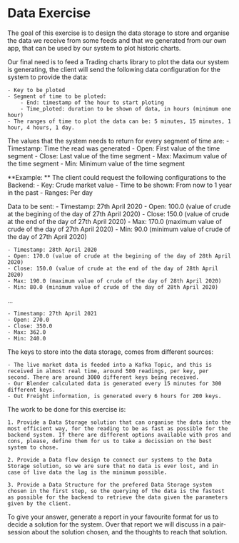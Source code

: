 # Data Exercise

The goal of this exercise is to design the data storage to store and organise the data we receive from some feeds and that we generated from our own app, that can be used by our system to plot historic charts.

Our final need is to feed a Trading charts library to plot the data our system is generating, the client will send the following data configuration for the system to provide the data:

    - Key to be ploted
    - Segment of time to be ploted:
        - End: timestamp of the hour to start ploting
        - Time_ploted: duration to be shown of data, in hours (minimum one hour)
    - The ranges of time to plot the data can be: 5 minutes, 15 minutes, 1 hour, 4 hours, 1 day.


The values that the system needs to return for every segment of time are: 
    - Timestamp: Time the read was generated
    - Open: First value of the time segment
    - Close: Last value of the time segment
    - Max: Maximum value of the time segment
    - Min: Minimum value of the time segment

**Example: **
The client could request the following configurations to the Backend:
    - Key: Crude market value
    - Time to be shown: From now to 1 year in the past
    - Ranges: Per day

Data to be sent:
    - Timestamp: 27th April 2020
    - Open: 100.0 (value of crude at the begining of the day of 27th April 2020)
    - Close: 150.0 (value of crude at the end of the day of 27th April 2020)
    - Max: 170.0 (maximum value of crude of the day of 27th April 2020)
    - Min: 90.0 (minimum value of crude of the day of 27th April 2020)

    - Timestamp: 28th April 2020
    - Open: 170.0 (value of crude at the begining of the day of 28th April 2020)
    - Close: 150.0 (value of crude at the end of the day of 28th April 2020)
    - Max: 190.0 (maximum value of crude of the day of 28th April 2020)
    - Min: 80.0 (minimum value of crude of the day of 28th April 2020)

...

    - Timestamp: 27th April 2021
    - Open: 270.0
    - Close: 350.0
    - Max: 362.0 
    - Min: 240.0 

The keys to store into the data storage, comes from different sources:

    - The live market data is feeded into a Kafka Topic, and this is received in almost real time, around 500 readings, per key, per second. There are around 3000 different keys being received.
    - Our Blender calculated data is generated every 15 minutes for 300 different keys.
    - Out Freight information, is generated every 6 hours for 200 keys.

The work to be done for this exercise is:

    1. Provide a Data Storage solution that can organise the data into the most efficient way, for the reading to be as fast as possible for the backend system. If there are different options available with pros and cons, please, define them for us to take a decission on the best system to chose.

    2. Provide a Data flow design to connect our systems to the Data Storage solution, so we are sure that no data is ever lost, and in case of live data the lag is the minimum possible.

    3. Provide a Data Structure for the prefered Data Storage system chosen in the first step, so the querying of the data is the fastest as possible for the backend to retrieve the data given the parameters given by the client.


To give your answer, generate a report in your favourite format for us to decide a solution for the system. Over that report we will discuss in a pair-session about the solution chosen, and the thoughts to reach that solution.




